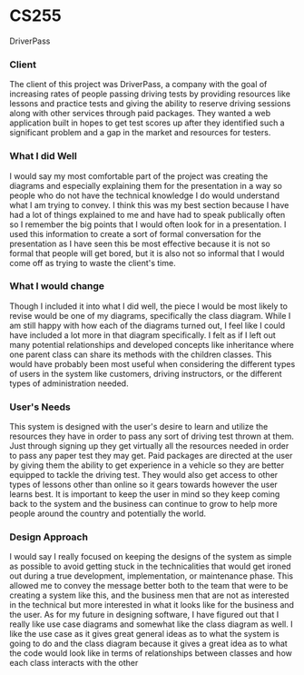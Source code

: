 # CS255
DriverPass

### Client
The client of this project was DriverPass, a company with the goal of increasing rates of people passing driving tests by providing resources like lessons and practice tests and giving the ability to reserve driving sessions along with other services through paid packages. They wanted a web application built in hopes to get test scores up after they identified such a significant problem and a gap in the market and resources for testers.

### What I did Well
I would say my most comfortable part of the project was creating the diagrams and especially explaining them for the presentation in a way so people who do not have the technical knowledge I do would understand what I am trying to convey. I think this was my best section because I have had a lot of things explained to me and have had to speak publically often so I remember the big points that I would often look for in a presentation. I used this information to create a sort of formal conversation for the presentation as I have seen this be most effective because it is not so formal that people will get bored, but it is also not so informal that I would come off as trying to waste the client's time.

### What I would change
Though I included it into what I did well, the piece I would be most likely to revise would be one of my diagrams, specifically the class diagram. While I am still happy with how each of the diagrams turned out, I feel like I could have included a lot more in that diagram specifically. I felt as if I left out many potential relationships and developed concepts like inheritance where one parent class can share its methods with the children classes. This would have probably been most useful when considering the different types of users in the system like customers, driving instructors, or the different types of administration needed.

### User's Needs
This system is designed with the user's desire to learn and utilize the resources they have in order to pass any sort of driving test thrown at them. Just through signing up they get virtually all the resources needed in order to pass any paper test they may get. Paid packages are directed at the user by giving them the ability to get experience in a vehicle so they are better equipped to tackle the driving test. They would also get access to other types of lessons other than online so it gears towards however the user learns best. It is important to keep the user in mind so they keep coming back to the system and the business can continue to grow to help more people around the country and potentially the world.

### Design Approach
I would say I really focused on keeping the designs of the system as simple as possible to avoid getting stuck in the technicalities that would get ironed out during a true development, implementation, or maintenance phase. This allowed me to convey the message better both to the team that were to be creating a system like this, and the business men that are not as interested in the technical but more interested in what it looks like for the business and the user. As for my future in designing software, I have figured out that I really like use case diagrams and somewhat like the class diagram as well. I like the use case as it gives great general ideas as to what the system is going to do and the class diagram because it gives a great idea as to what the code would look like in terms of relationships between classes and how each class interacts with the other
